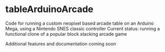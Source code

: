 # tableArduinoArcade
Code for running a custom neopixel based arcade table on an Arduino Mega, using a Nintendo SNES classic controller
Current status: running a functional clone of a popular block stacking arcade game

Additional features and documentation coming soon

